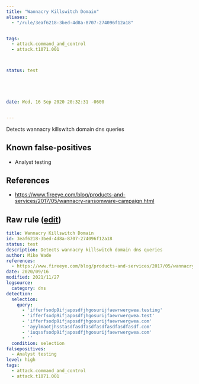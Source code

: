 ```yaml
---
title: "Wannacry Killswitch Domain"
aliases:
  - "/rule/3eaf6218-3bed-4d8a-8707-274096f12a18"


tags:
  - attack.command_and_control
  - attack.t1071.001



status: test





date: Wed, 16 Sep 2020 20:32:31 -0600


---
```


Detects wannacry killswitch domain dns queries

<!--more-->


## Known false-positives

* Analyst testing



## References

* https://www.fireeye.com/blog/products-and-services/2017/05/wannacry-ransomware-campaign.html


## Raw rule ([edit](https://github.com/SigmaHQ/sigma/edit/master/rules/network/net_wannacry_killswitch_domain.yml))
```yaml
title: Wannacry Killswitch Domain
id: 3eaf6218-3bed-4d8a-8707-274096f12a18
status: test
description: Detects wannacry killswitch domain dns queries
author: Mike Wade
references:
  - https://www.fireeye.com/blog/products-and-services/2017/05/wannacry-ransomware-campaign.html
date: 2020/09/16
modified: 2021/11/27
logsource:
  category: dns
detection:
  selection:
    query:
      - 'ifferfsodp9ifjaposdfjhgosurijfaewrwergwea.testing'
      - 'ifferfsodp9ifjaposdfjhgosurijfaewrwergwea.test'
      - 'ifferfsodp9ifjaposdfjhgosurijfaewrwergwea.com'
      - 'ayylmaotjhsstasdfasdfasdfasdfasdfasdfasdf.com'
      - 'iuqssfsodp9ifjaposdfjhgosurijfaewrwergwea.com'
      - ''
  condition: selection
falsepositives:
  - Analyst testing
level: high
tags:
  - attack.command_and_control
  - attack.t1071.001

```
